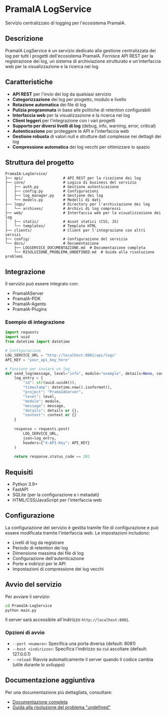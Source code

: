 # PramaIA LogService

Servizio centralizzato di logging per l'ecosistema PramaIA.

## Descrizione

PramaIA LogService è un servizio dedicato alla gestione centralizzata dei log per tutti i progetti dell'ecosistema PramaIA. Fornisce API REST per la registrazione dei log, un sistema di archiviazione strutturato e un'interfaccia web per la visualizzazione e la ricerca nei log.

## Caratteristiche

- **API REST** per l'invio dei log da qualsiasi servizio
- **Categorizzazione** dei log per progetto, modulo e livello
- **Rotazione automatica** dei file di log
- **Pulizia programmata** in base alle politiche di retention configurabili
- **Interfaccia web** per la visualizzazione e la ricerca nei log
- **Client leggeri** per l'integrazione con i vari progetti
- **Supporto per diversi livelli di log** (debug, info, warning, error, critical)
- **Autenticazione** per proteggere le API e l'interfaccia web
- **Gestione robusta** di valori null e strutture dati complesse nei dettagli dei log
- **Compressione automatica** dei log vecchi per ottimizzare lo spazio

## Struttura del progetto

```
PramaIA-LogService/
├── api/                  # API REST per la ricezione dei log
├── core/                 # Logica di business del servizio
│   ├── auth.py           # Gestione autenticazione
│   ├── config.py         # Configurazioni
│   ├── log_manager.py    # Gestione dei log
│   └── models.py         # Modelli di dati
├── logs/                 # Directory per l'archiviazione dei log
│   └── archives/         # Archivi di log compressi
├── web/                  # Interfaccia web per la visualizzazione dei log
│   ├── static/           # Asset statici (CSS, JS)
│   └── templates/        # Template HTML
├── clients/              # Client per l'integrazione con altri servizi
├── config/               # Configurazione del servizio
└── docs/                 # Documentazione
    ├── LOGSERVICE_DOCUMENTAZIONE.md  # Documentazione completa
    └── RISOLUZIONE_PROBLEMA_UNDEFINED.md  # Guida alla risoluzione problemi
```

## Integrazione

Il servizio può essere integrato con:
- PramaIAServer
- PramaIA-PDK
- PramaIA-Agents
- PramaIA-Plugins

### Esempio di integrazione

```python
import requests
import uuid
from datetime import datetime

# Configurazione
LOG_SERVICE_URL = "http://localhost:8081/api/logs"
API_KEY = "your_api_key_here"

# Funzione per inviare un log
def send_log(message, level="info", module="example", details=None, context=None):
    log_entry = {
        "id": str(uuid.uuid4()),
        "timestamp": datetime.now().isoformat(),
        "project": "PramaIAServer",
        "level": level,
        "module": module,
        "message": message,
        "details": details or {},
        "context": context or {}
    }
    
    response = requests.post(
        LOG_SERVICE_URL,
        json=log_entry,
        headers={"X-API-Key": API_KEY}
    )
    
    return response.status_code == 201
```

## Requisiti

- Python 3.9+
- FastAPI
- SQLite (per la configurazione e i metadati)
- HTML/CSS/JavaScript per l'interfaccia web

## Configurazione

La configurazione del servizio è gestita tramite file di configurazione e può essere modificata tramite l'interfaccia web. Le impostazioni includono:

- Livelli di log da registrare
- Periodo di retention dei log
- Dimensione massima dei file di log
- Configurazione dell'autenticazione
- Porte e indirizzi per le API
- Impostazioni di compressione dei log vecchi

## Avvio del servizio

Per avviare il servizio:

```bash
cd PramaIA-LogService
python main.py
```

Il server sarà accessibile all'indirizzo `http://localhost:8081`.

### Opzioni di avvio

- `--port <numero>`: Specifica una porta diversa (default: 8081)
- `--host <indirizzo>`: Specifica l'indirizzo su cui ascoltare (default: 127.0.0.1)
- `--reload`: Riavvia automaticamente il server quando il codice cambia (utile durante lo sviluppo)

## Documentazione aggiuntiva

Per una documentazione più dettagliata, consultare:

- [Documentazione completa](docs/LOGSERVICE_DOCUMENTAZIONE.md)
- [Guida alla risoluzione del problema "undefined"](docs/RISOLUZIONE_PROBLEMA_UNDEFINED.md)
